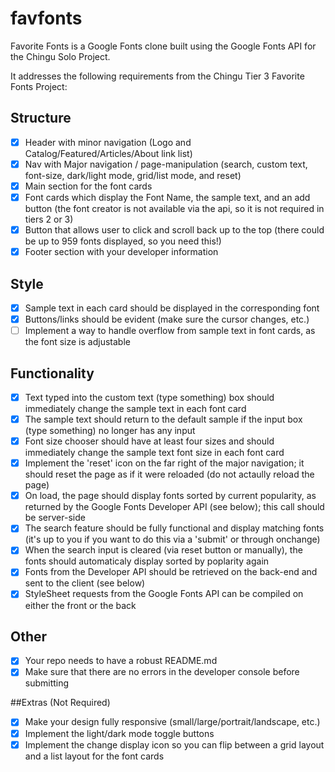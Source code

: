 # favfonts

Favorite Fonts is a Google Fonts clone built using the Google Fonts API for the Chingu Solo Project.

It addresses the following requirements from the Chingu Tier 3 Favorite Fonts Project: 

## Structure

- [x] Header with minor navigation (Logo and Catalog/Featured/Articles/About link list)
- [x] Nav with Major navigation / page-manipulation (search, custom text, font-size, dark/light mode, grid/list mode, and reset)
- [x] Main section for the font cards
- [x] Font cards which display the Font Name, the sample text, and an add button (the font creator is not available via the api, so it is not required in tiers 2 or 3)
- [x] Button that allows user to click and scroll back up to the top (there could be up to 959 fonts displayed, so you need this!)
- [x] Footer section with your developer information

## Style

- [x] Sample text in each card should be displayed in the corresponding font
- [x] Buttons/links should be evident (make sure the cursor changes, etc.)
- [ ] Implement a way to handle overflow from sample text in font cards, as the font size is adjustable

## Functionality

- [x] Text typed into the custom text (type something) box should immediately change the sample text in each font card
- [x] The sample text should return to the default sample if the input box (type something) no longer has any input
- [x] Font size chooser should have at least four sizes and should immediately change the sample text font size in each font card
- [x] Implement the 'reset' icon on the far right of the major navigation; it should reset the page as if it were reloaded (do not actaully reload the page)
- [x] On load, the page should display fonts sorted by current popularity, as returned by the Google Fonts Developer API (see below); this call should be server-side
- [x] The search feature should be fully functional and display matching fonts (it's up to you if you want to do this via a 'submit' or through onchange)
 - [x] When the search input is cleared (via reset button or manually), the fonts should automaticaly display sorted by poplarity again
 - [x] Fonts from the Developer API should be retrieved on the back-end and sent to the client (see below)
 - [x] StyleSheet requests from the Google Fonts API can be compiled on either the front or the back

## Other

- [x] Your repo needs to have a robust README.md
- [x] Make sure that there are no errors in the developer console before submitting

##Extras (Not Required)

- [x] Make your design fully responsive (small/large/portrait/landscape, etc.)
- [x] Implement the light/dark mode toggle buttons
- [x] Implement the change display icon so you can flip between a grid layout and a list layout for the font cards
